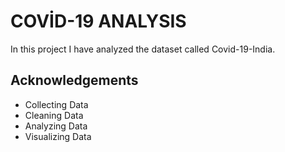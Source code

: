 
# COVİD-19 ANALYSIS 

In this project I have analyzed the dataset called Covid-19-India.



## Acknowledgements

 - Collecting Data
 - Cleaning Data
 - Analyzing Data
 - Visualizing Data

